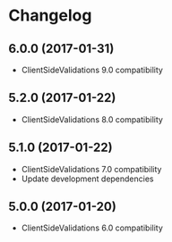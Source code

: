 # Changelog

## 6.0.0 (2017-01-31)

* ClientSideValidations 9.0 compatibility

## 5.2.0 (2017-01-22)

* ClientSideValidations 8.0 compatibility

## 5.1.0 (2017-01-22)

* ClientSideValidations 7.0 compatibility
* Update development dependencies

## 5.0.0 (2017-01-20)

* ClientSideValidations 6.0 compatibility
